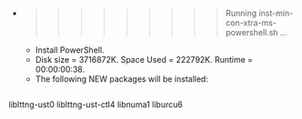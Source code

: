 * >>>>>>>>> Running inst-min-con-xtra-ms-powershell.sh ...
  * Install PowerShell.
  * Disk size = 3716872K. Space Used = 222792K. Runtime = 00:00:00:38.
  * The following NEW packages will be installed:
  ```bash
liblttng-ust0 liblttng-ust-ctl4 libnuma1 liburcu6
  ```
